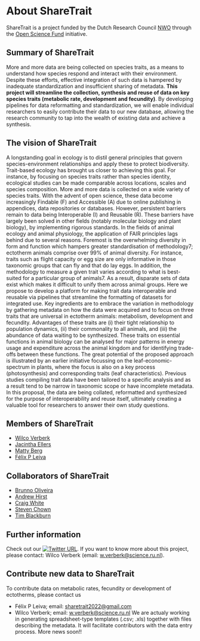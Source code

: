 # About ShareTrait
 
ShareTrait is a project funded by the Dutch Research Council [NWO](https://www.nwo.nl/en) through the [Open Science Fund](https://www.nwo.nl/en/researchprogrammes/open-science/open-science-fund) initiative.

## Summary of ShareTrait

More and more data are being collected on species traits, as a means to understand how species respond and interact with their environment. Despite these
efforts, effective integration of such data is hampered by inadequate standardization and insufficient sharing of metadata. **This project will streamline the
collection, synthesis and reuse of data on key species traits (metabolic rate, development and fecundity)**. By developing pipelines for data reformatting and standardization, we will enable individual researchers to easily contribute their data to our new database, allowing the research community to tap into the wealth of existing data and achieve a synthesis.

## The vision of ShareTrait
A longstanding goal in ecology is to distil general principles that govern species-environment relationships and apply these to protect biodiversity. Trait-based ecology has brought us closer to achieving this goal. For instance, by focusing on species traits rather than species identity, ecological studies can be made comparable across locations, scales and species composition. More and more data is collected on a wide variety of species traits. With the advent of open science, these data become increasingly Findable (F) and Accessible (A) due to online publishing in appendices, data repositories or databases. However, persistent barriers remain to data being Interoperable (I) and Reusable (R). These barriers have largely been solved in other fields (notably molecular biology and plant biology), by implementing rigorous standards.
In the fields of animal ecology and animal physiology, the application of FAIR principles lags behind due to several reasons. Foremost is the overwhelming diversity in form and function which hampers greater standardisation of methodology7; ectotherm animals comprise over 99% of animal diversity. For instance, traits such as flight capacity or egg size are only informative in those taxonomic groups that can fly and that do lay eggs. In addition, the methodology to measure a given trait varies according to what is best-suited for a particular group of animals7. As a result, disparate sets of data exist which makes it difficult to unify them across animal groups.
Here we propose to develop a platform for making trait data interoperable and reusable via pipelines that streamline the formatting of datasets for integrated use. Key ingredients are to embrace the variation in methodology by gathering metadata on how the data were acquired and to focus on three traits that are universal in ectotherm animals: metabolism, development and fecundity. Advantages of these traits are (i) their tight relationship to population dynamics, (ii) their commonality to all animals, and (iii) the abundance of data waiting to be synthesized. These traits on essential functions in animal biology can be analysed for major patterns in energy usage and expenditure across the animal kingdom and for identifying trade-offs between these functions.
The great potential of the proposed approach is illustrated by an earlier initiative focussing on the leaf-economic-spectrum in plants, where the focus is also on a key process (photosynthesis) and corresponding traits (leaf characteristics). Previous studies compiling trait data have been tailored to a specific analysis and as a result tend to be narrow in taxonomic scope or have incomplete metadata. In this proposal, the data are being collated, reformatted and synthesized for the purpose of interoperability and reuse itself, ultimately creating a valuable tool for researchers to answer their own study questions.

## Members of ShareTrait

- [Wilco Verberk](https://www.ru.nl/personen/verberk-w/) 
- [Jacintha Ellers](https://www.amsterdamecology.nl/principal-investigators/jacintha-ellers/)
- [Matty Berg](https://research.vu.nl/en/persons/matty-berg)
- [Félix P Leiva](https://github.com/felixpleiva)

## Collaborators of ShareTrait

- [Brunno Oliveira](https://oliveirabrunno.wordpress.com/)
- [Andrew Hirst](https://www.ntu.ac.uk/staff-profiles/animal-rural-environmental-sciences/andrew-hirst)
- [Craig White](https://evolutionaryphysiology.com/lab-members/craig-white/)
- [Steven Chown](https://chownlab.com/prof-steven-chown/)
- [Tim Blackburn](https://tblackburn4.wixsite.com/blackburninvasion)

## Further information
Check out our [![Twitter URL](https://img.shields.io/twitter/url/https/twitter.com/share.svg?style=social&label=Follow%20%40share_trait)](https://twitter.com/share_trait). If you want to know more about this project, please contact: Wilco Verberk (email: w.verberk@science.ru.nl).

## Contribute new data to ShareTrait
To contribute data on metabolic rates, fecundity or development of ectotherms, please contact us 
   - Félix P Leiva; email: sharetrait2022@gmail.com
   - Wilco Verberk; email: w.verberk@science.ru.nl 
We are actualy working in generating  spreadsheet-type templates (.csv; .xls) together with files describing the metadata. It will facilitate contributors with the data entry process. More news soon!!
